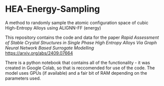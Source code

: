 # HEA-Energy-Sampling
A method to randomly sample the atomic configuration space of cubic High-Entropy Alloys using ALIGNN-FF (energy)

This repository contains the code and data for the paper <em> Rapid Assessment of Stable Crystal Structures in Single Phase High Entropy Alloys Via Graph Neural Network Based Surrogate Modelling </em> <https://arxiv.org/abs/2409.07664>

There is a python notebook that contains all of the functionality - it was created in Google Colab, so that is reccomended for use of the code. The model uses GPUs (if available) and a fair bit of RAM depending on the parameters used.
